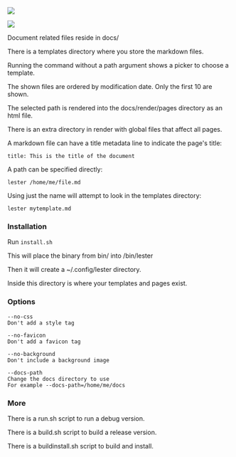 ![](http://i.imgur.com/jcNF8si.jpg)

![](http://i.imgur.com/J8bcDpG.jpg)

Document related files reside in docs/

There is a templates directory where you store the markdown files.

Running the command without a path argument shows a picker to choose a template.

The shown files are ordered by modification date. Only the first 10 are shown.

The selected path is rendered into the docs/render/pages directory as an html file.

There is an extra directory in render with global files that affect all pages.

A markdown file can have a title metadata line to indicate the page's title:

`title: This is the title of the document`

A path can be specified directly:

`lester /home/me/file.md`

Using just the name will attempt to look in the templates directory:

`lester mytemplate.md`

### Installation

Run `install.sh`

This will place the binary from bin/ into /bin/lester

Then it will create a ~/.config/lester directory.

Inside this directory is where your templates and pages exist.

### Options

```
--no-css
Don't add a style tag

--no-favicon
Don't add a favicon tag

--no-background
Don't include a background image

--docs-path
Change the docs directory to use
For example --docs-path=/home/me/docs
```

### More

There is a run.sh script to run a debug version.

There is a build.sh script to build a release version.

There is a buildinstall.sh script to build and install.